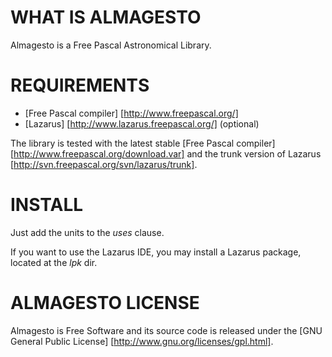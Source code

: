 # WHAT IS ALMAGESTO #

Almagesto is a Free Pascal Astronomical Library.

# REQUIREMENTS #

- [Free Pascal compiler] [http://www.freepascal.org/]
- [Lazarus] [http://www.lazarus.freepascal.org/] (optional)

The library is tested with the latest stable [Free Pascal compiler] [http://www.freepascal.org/download.var] and the trunk version of Lazarus [http://svn.freepascal.org/svn/lazarus/trunk].

# INSTALL #

Just add the units to the _uses_ clause.

If you want to use the Lazarus IDE, you may install a Lazarus package, located at the _lpk_ dir.

# ALMAGESTO LICENSE #

Almagesto is Free Software and its source code is released under the [GNU General Public License] [http://www.gnu.org/licenses/gpl.html].
